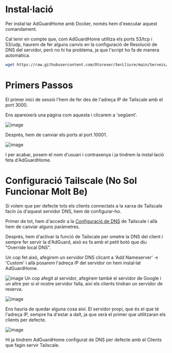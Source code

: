 # Instal·lació
Per instal·lar AdGuardHome amb Docker, només hem d'executar aquest comandament.

Cal tenir en compte que, com AdGuardHome utilitza els ports 53/tcp i 53/udp, haurem de fer alguns canvis en la configuració de Resolució de DNS del servidor, però no hi ha problema, ja que l'script ho fa de manera automàtica.
```bash
wget https://raw.githubusercontent.com/Otorexer/SerLliure/main/Serveis/AdGuardHome/Install.sh && bash Install.sh && rm Install.sh
```
# Primers Passos
El primer inici de sessió l'hem de fer des de l'adreça IP de Tailscale amb el port 3000.

Ens apareixerà una pàgina com aquesta i clicarem a 'següent'.

![image](https://github.com/Otorexer/SerLliure/assets/118485801/128a17f5-50fd-4225-8f27-607794ad7f39)

Després, hem de canviar els ports al port 10001.

![image](https://github.com/Otorexer/SerLliure/assets/118485801/8b52d622-0c3f-4e69-afa0-43deb840a495)

I per acabar, posem el nom d'usuari i contrasenya i ja tindrem la instal·lació feta d'AdGuardHome.

# Configuració Tailscale (No Sol Funcionar Molt Be)
Si volem que per defecte tots els clients connectats a la xarxa de Tailscale facin ús d'aquest servidor DNS, hem de configurar-ho.

Primer de tot, hem d'accedir a la [Configuració de DNS](https://login.tailscale.com/admin/dns) de Tailscale i allà hem de canviar alguns paràmetres.

Després, hem d'activar la funció de Tailscale per ometre la DNS del client i sempre fer servir la d'AdGuard, això es fa amb el petit botó que diu "Override local DNS".

Un cop fet això, afegirem un servidor DNS clicant a 'Add Nameserver' -> 'Custom' i allà posarem l'adreça IP del servidor on hem instal·lat AdGuardHome.

![image](https://github.com/Otorexer/SerLliure/assets/118485801/059d72d0-2edf-40cf-928d-a5821b78c458)
Un cop afegit al servidor, afegirem també el servidor de Google i un altre per si el nostre servidor falla, així els clients tindran un servidor de reserva.

![image](https://github.com/Otorexer/SerLliure/assets/118485801/921772fa-fb8a-4fff-b1da-94dc24f7585a)

Ens hauria de quedar alguna cosa així. El servidor propi, que és el que té l'adreça IP, sempre ha d'estar a dalt, ja que serà el primer que utilitzaran els clients per defecte.

![image](https://github.com/Otorexer/SerLliure/assets/118485801/24df2452-e5bb-4a38-971c-e0d948e8c8a9)

Hi ja tindrem AdGuardHome configurat de DNS per defecte amb el Clients que fagin servir Tailscale.
